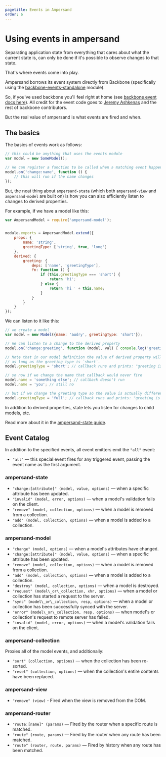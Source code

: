 ```yaml
---
pagetitle: Events in Ampersand
order: 6
---
```


# Using events in ampersand

Separating application state from everything that cares about what the current state is, can only be done if it's possible to observe changes to that state.

That's where events come into play.

Ampersand borrows its event system directly from Backbone (specifically using the [backbone-events-standalone](https://www.npmjs.org/package/backbone-events-standalone) module).

So, if you've used backbone you'll feel right at home (see [backbone event docs here](http://backbonejs.org/#Events)). All credit for the event code goes to [Jeremy Ashkenas](https://twitter.com/jashkenas) and the rest of backbone contributors.

But the real value of ampersand is what events are fired and when.


## The basics

The basics of events work as follows:

```js
// this could be anything that uses the events module
var model = new SomeModel(); 

// We can register a function to be called when a matching event happens
model.on('change:name', function () {
    // this will run if the name changes
});
```

But, the neat thing about `ampersand-state` (which both `ampersand-view` and `ampersand-model` are built on) is how you can also efficiently listen to changes to derived properties.

For example, if we have a model like this:

```js
var AmpersandModel = require('ampersand-model');


module.exports = AmpersandModel.extend({
    props: {
        name: 'string',
        greetingType: ['string', true, 'long']
    },
    derived: {
        greeting: {
            deps: ['name', 'greetingType'],
            fn: function () {
                if (this.greetingType === 'short') {
                    return 'hi';
                } else {
                    return 'hi ' + this.name;
                }
            }
        }
    }
});
```

We can listen to it like this:

```js
// we create a model
var model = new Model({name: 'audry', greetingType: 'short'});

// We can listen to a change to the derived property
model.on('change:greeting', function (model, val) { console.log('greeting is now: ', val) });

// Note that in our model definition the value of derived property will not change
// as long as the greeting type is `short`.
model.greetingType = 'short'; // callback runs and prints: "greeting is now: hi"

// so now if we change the name that callback would never fire
model.name = 'something else'; // callback doesn't run
model.name = 'you'; // still no

// but if we change the greeting type so the value is actually different, we'll get the event
model.greetingType = 'full'; // callback runs and prints: "greeting is now: hi you"
```

In addition to derived properties, state lets you listen for changes to child models, etc.

Read more about it in the [ampersand-state guide](http://ampersandjs.com/learn/state/).

## Event Catalog

In addition to the specified events, all event emitters emit the `"all"` event:

* `"all"` — this special event fires for any triggered event, passing the event name as the first argument.

### ampersand-state

* `"change:[attribute]" (model, value, options)` — when a specific attribute has been updated.
* `"invalid" (model, error, options)` — when a model's validation fails on the client.
* `"remove" (model, collection, options)` — when a model is removed from a collection.
* `"add" (model, collection, options)` — when a model is added to a collection.

### ampersand-model

* `"change" (model, options)` — when a model's attributes have changed.
* `"change:[attribute]" (model, value, options)` — when a specific attribute has been updated.
* `"remove" (model, collection, options)` — when a model is removed from a collection.
* `"add" (model, collection, options)` — when a model is added to a collection.
* `"destroy" (model, collection, options)` — when a model is destroyed.
* `"request" (model\_or\_collection, xhr, options)` — when a model or collection has started a request to the server.
* `"sync" (model\_or\_collection, resp, options)` — when a model or collection has been successfully synced with the server.
* `"error" (model\_or\_collection, resp, options)` — when model's or collection's request to remote server has failed.
* `"invalid" (model, error, options)` — when a model's validation fails on the client.

### ampersand-collection

Proxies all of the model events, and additionally:

* `"sort" (collection, options)` — when the collection has been re-sorted.
* `"reset" (collection, options)` — when the collection's entire contents have been replaced.

### ampersand-view

* `"remove" (view)` - Fired when the view is removed from the DOM.

### ampersand-router

* `"route:[name]" (params)` — Fired by the router when a specific route is matched.
* `"route" (route, params)` — Fired by the router when any route has been matched.
* `"route" (router, route, params)` — Fired by history when any route has been matched.
